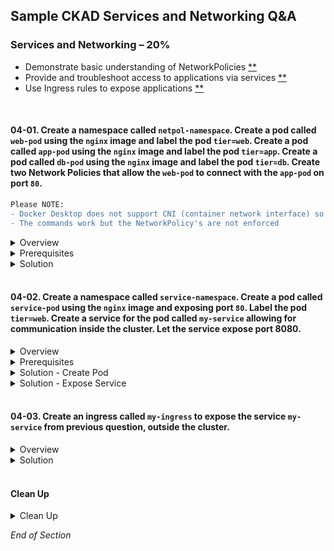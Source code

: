 ## Sample CKAD Services and Networking Q&A

### Services and Networking – 20%

- Demonstrate basic understanding of NetworkPolicies [\*\*](https://github.com/jamesbuckett/ckad-questions/blob/main/04-ckad-services-networking.md#04-01-create-a-namespace-called-netpol-namespace-create-a-pod-called-web-pod-using-the-nginx-image-and-exposing-port-80-label-the-pod-tierweb-create-a-pod-called-app-pod-using-the-nginx-image-and-exposing-port-80-label-the-pod-tierapp-create-a-pod-called-db-pod-using-the-nginx-image-and-exposing-port-80-label-the-pod-tierdb-create-a-network-policy-called-my-netpol-that-allows-the-web-pod-to-only-egress-to-app-pod-on-port-80-in-turn-only-allow-app-pod-to-egress-to-db-pod-on-port-80)
- Provide and troubleshoot access to applications via services [\*\*](https://github.com/jamesbuckett/ckad-questions/blob/main/04-ckad-services-networking.md#04-02-create-a-namespace-called-service-namespace-create-a-pod-called-service-pod-using-the-nginx-image-and-exposing-port-80-label-the-pod-tierweb-create-a-service-for-the-pod-called-my-service-allowing-for-communication-inside-the-cluster-let-the-service-expose-port-8080)
- Use Ingress rules to expose applications [\*\*](https://github.com/jamesbuckett/ckad-questions/blob/main/04-ckad-services-networking.md#04-03-create-an-ingress-called-my-ingress-to-expose-the-service-my-service-outside-the-cluster)
<br />

#### 04-01. Create a namespace called `netpol-namespace`. Create a pod called `web-pod` using the `nginx` image and label the pod `tier=web`. Create a pod called `app-pod` using the `nginx` image and label the pod `tier=app`. Create a pod called `db-pod` using the `nginx` image and label the pod `tier=db`. Create two Network Policies that allow the `web-pod` to connect with the `app-pod` on port `80`.

```diff
Please NOTE:
- Docker Desktop does not support CNI (container network interface) so the NetworkPolicy's define are ignored.
- The commands work but the NetworkPolicy's are not enforced
```

<details class="faq box"><summary>Overview</summary>
<p>

![05-netpol](https://user-images.githubusercontent.com/18049790/140638229-62871b17-bc71-4e51-a71c-4c75c178a78f.jpg)

I use the notepad to sketch out the ingress and egress before starting

Rules
- `tier: web` > `tier: app` on port 80

Use this link to visually solve the problem:
* [Network Policy Editor](https://editor.cilium.io/)

Use this link for common network policy recipes:
* [Kubernetes Network Policy Recipes](https://github.com/ahmetb/kubernetes-network-policy-recipes)

</p>
</details>


<details class="faq box"><summary>Prerequisites</summary>
<p>

For clarity in the solution steps below i use images that return: 
* web-pod 
  * web-pod !!!
  * web-pod !!!
  * web-pod !!!
* app-pod
  * app-pod !!!
  * app-pod !!!
  * app-pod !!!
* db-pod
  * db-pod !!!
  * db-pod !!!
  * db-pod !!!

```bash
mkdir ~/ckad/
clear
# Create all the required resources
kubectl create namespace netpol-namespace
kubectl config set-context --current --namespace=netpol-namespace

# tier: web
kubectl run web-pod --image=docker.io/jamesbuckett/web:latest --port=80  --labels="tier=web"

# tier: app
kubectl run app-pod --image=docker.io/jamesbuckett/app:latest --port=80 --labels="tier=app"

# tier: db
kubectl run db-pod --image=docker.io/jamesbuckett/db:latest --port=80 --labels="tier=db"

clear
kubectl get all
kubectl get pod -L tier
```

```bash
clear
# Get the IP address of pods
kubectl get pods -o wide
```

```bash
# Inside the web-pod try to curl to app and db pods
kubectl exec --stdin --tty web-pod -- /bin/bash

#curl <app-pod-ip>
#curl <db-pod-ip>
```

</p>
</details>

<details class="faq box"><summary>Solution</summary>
<p>

kubernetes.io bookmark: [The NetworkPolicy resource](https://kubernetes.io/docs/concepts/services-networking/network-policies/#networkpolicy-resource)

Deny All Traffic in Namespace from [here](https://github.com/ahmetb/kubernetes-network-policy-recipes).

```bash
cat << EOF | kubectl apply -f -
kind: NetworkPolicy
apiVersion: networking.k8s.io/v1
metadata:
  name: default-deny-all
  namespace: netpol-namespace
spec:
  podSelector: {}
  ingress: []
EOF
  ```

```bash
mkdir -p ~/ckad/
vi ~/ckad/04-01-netpol.yml
```

```yaml
apiVersion: networking.k8s.io/v1
kind: NetworkPolicy
metadata:
  name: web-policy  #👈👈👈 Change
  namespace: netpol-namespace
spec:
  podSelector:
    matchLabels:
      tier: web #👈👈👈 Change - Which pod does this Network Policy Apply to i.e. any pod with label tier=web
  egress:
    - to:
        - podSelector:
            matchLabels:
              tier: app #👈👈👈 Egress - Traffic to pod with label tier=app
      ports:
        - port: 80
---
apiVersion: networking.k8s.io/v1
kind: NetworkPolicy
metadata:
  name: app-policy #👈👈👈 Change  
  namespace: netpol-namespace
spec:
  podSelector:
    matchLabels:
      tier: app #👈👈👈 Change - Which pod does this Network Policy Apply to i.e. any pod with label tier=app
  ingress:
    - from:
        - podSelector:
            matchLabels:
              tier: web #👈👈👈 Ingress - Traffic from pod with label tier=web
      ports:
        - port: 80
```

```bash
kubectl apply -f ~/ckad/04-01-netpol.yml
```

```bash
clear
# Get the IP address of pods
kubectl get pods -o wide
```

```bash
# Inside the web-pod try to curl to app and db pods
kubectl exec --stdin --tty web-pod -- /bin/bash

#curl <app-pod-ip>
#curl <db-pod-ip>
```

Output: This output is from Digital Ocean where the Network Policies are enforced.

```console
[root@digital-ocean-droplet ~ (do-sgp1-digital-ocean-cluster:netpol-namespace)]# kubectl get pods -o wide
NAME      READY   STATUS    RESTARTS   AGE     IP             NODE                       NOMINATED NODE   READINESS GATES
app-pod   1/1     Running   0          57s     10.244.1.197   digital-ocean-pool-uch0o   <none>           <none>
db-pod    1/1     Running   0          2m13s   10.244.3.11    digital-ocean-pool-uch0j   <none>           <none>
web-pod   1/1     Running   0          2m13s   10.244.3.3     digital-ocean-pool-uch0j   <none>           <none>

[root@digital-ocean-droplet ~ (do-sgp1-digital-ocean-cluster:netpol-namespace)]# kubectl exec --stdin --tty web-pod -- /bin/bash
root@web-pod:/# curl 10.244.1.197
app-pod !!!
app-pod !!!
app-pod !!!
root@web-pod:/# curl 10.244.3.11
db-pod !!!
db-pod !!!
db-pod !!!
root@web-pod:/# curl 10.244.3.3
web-pod !!!
web-pod !!!
web-pod !!!
---------------------------------- #👈👈👈 Network Policy Applied
root@web-pod:/# curl 10.244.3.3
web-pod !!!
web-pod !!!
web-pod !!!
root@web-pod:/# curl 10.244.3.11 #👈👈👈 Cannot curl db-pod
^C
root@web-pod:/# curl 10.244.1.197 #👈👈👈 Can curl app-pod
app-pod !!!
app-pod !!!
app-pod !!!
```

</p>
</details>
<br />

#### 04-02. Create a namespace called `service-namespace`. Create a pod called `service-pod` using the `nginx` image and exposing port `80`. Label the pod `tier=web`. Create a service for the pod called `my-service` allowing for communication inside the cluster. Let the service expose port 8080.

<details class="faq box"><summary>Overview</summary>
<p>

![05-network-svc](https://user-images.githubusercontent.com/18049790/140637642-5ef46de4-4867-41a6-ba44-6333cd9441af.jpg)

</p>
</details>

<details class="faq box"><summary>Prerequisites</summary>
<p>

```bash
mkdir -p ~/ckad/
clear
kubectl create namespace service-namespace
kubectl config set-context --current --namespace=service-namespace
```

</p>
</details>

<details class="faq box"><summary>Solution - Create Pod</summary>
<p>

##### Help Examples

```bash
clear
kubectl run -h | more
```

Output:

```console
Examples:
  # Start a nginx pod
  kubectl run nginx --image=nginx

  # Start a hazelcast pod and let the container expose port 5701
  kubectl run hazelcast --image=hazelcast/hazelcast --port=5701 👈👈👈 This example matches most closely to the question: exposing port `80`

  # Start a hazelcast pod and set environment variables "DNS_DOMAIN=cluster" and "POD_NAMESPACE=default" in the container
  kubectl run hazelcast --image=hazelcast/hazelcast --env="DNS_DOMAIN=cluster" --env="POD_NAMESPACE=default"

  # Start a hazelcast pod and set labels "app=hazelcast" and "env=prod" in the container
  kubectl run hazelcast --image=hazelcast/hazelcast --labels="app=hazelcast,env=prod" 👈👈👈 This example matches most closely to the question: Label the pod `tier=web`

  # Dry run; print the corresponding API objects without creating them
  kubectl run nginx --image=nginx --dry-run=client

  # Start a nginx pod, but overload the spec with a partial set of values parsed from JSON
  kubectl run nginx --image=nginx --overrides='{ "apiVersion": "v1", "spec": { ... } }'

  # Start a busybox pod and keep it in the foreground, don't restart it if it exits
  kubectl run -i -t busybox --image=busybox --restart=Never

  # Start the nginx pod using the default command, but use custom arguments (arg1 .. argN) for that command
  kubectl run nginx --image=nginx -- <arg1> <arg2> ... <argN>

  # Start the nginx pod using a different command and custom arguments
  kubectl run nginx --image=nginx --command -- <cmd> <arg1> ... <argN>
```

##### Solution

```bash
clear
kubectl run service-pod --image=nginx --port=80  --labels="tier=web"
kubectl get all
```

</p>
</details>

<details class="faq box"><summary>Solution - Expose Service</summary>
<p>

##### Help Examples

```bash
clear
kubectl expose -h | more
```

Output:

```console
Examples:
  # Create a service for a replicated nginx, which serves on port 80 and connects to the containers on port 8000
  kubectl expose rc nginx --port=80 --target-port=8000

  # Create a service for a replication controller identified by type and name specified in "nginx-controller.yaml",
which serves on port 80 and connects to the containers on port 8000
  kubectl expose -f nginx-controller.yaml --port=80 --target-port=8000

  # Create a service for a pod valid-pod, which serves on port 444 with the name "frontend"
  kubectl expose pod valid-pod --port=444 --name=frontend  👈👈👈 This example matches most closely to the question: pod called `my-service`

  # Create a second service based on the above service, exposing the container port 8443 as port 443 with the name
"nginx-https"
  kubectl expose service nginx --port=443 --target-port=8443 --name=nginx-https

  # Create a service for a replicated streaming application on port 4100 balancing UDP traffic and named 'video-stream'.
  kubectl expose rc streamer --port=4100 --protocol=UDP --name=video-stream

  # Create a service for a replicated nginx using replica set, which serves on port 80 and connects to the containers on
port 8000
  kubectl expose rs nginx --port=80 --target-port=8000 👈👈👈 This example matches most closely to the question: service expose port 8080

  # Create a service for an nginx deployment, which serves on port 80 and connects to the containers on port 8000
  kubectl expose deployment nginx --port=80 --target-port=8000
```

##### Solution

```bash
clear
kubectl expose pod service-pod --port=8080 --target-port=80 --name=my-service
clear
kubectl get pod -o wide
kubectl get service
kubectl get ep
```

</p>
</details>
<br />

#### 04-03. Create an ingress called `my-ingress` to expose the service `my-service` from previous question, outside the cluster.

<details class="faq box"><summary>Overview</summary>
<p>

![05-network-ing](https://user-images.githubusercontent.com/18049790/140637548-d1a9ced9-7c66-406c-86d3-1a7001de2e75.jpg)

</p>
</details>

<details class="faq box"><summary>Solution</summary>
<p>

##### Solution

kubernetes.io bookmark: [The Ingress resource](https://kubernetes.io/docs/concepts/services-networking/ingress/#the-ingress-resource)

Install the Contour Ingress if you have not already installed it:

```bash
kubectl apply -f https://projectcontour.io/quickstart/contour.yaml
```

```bash
mkdir -p ~/ckad/
vi ~/ckad/04-03-ing.yml
```

```yaml
apiVersion: networking.k8s.io/v1
kind: Ingress
metadata:
  name: my-ingress #👈👈👈 Change: `my-ingress`
  annotations:
    nginx.ingress.kubernetes.io/rewrite-target: /
spec:
  rules:
  - http:
      paths:
      - path: / #👈👈👈 Change
        pathType: Prefix
        backend:
          service:
            name: my-service #👈👈👈 Change: `my-service`
            port:
              number: 8080 #👈👈👈 Change: --port=8080
```

```bash
clear
kubectl apply -f ~/ckad/04-03-ing.yml

# Describe the ingress
# This must be present to continue: Address: localhost
# If not shutdown Docker Desktop and reboot Windows 10
kubectl describe ingress my-ingress
```

Output:

```console
Name:             my-ingress
Namespace:        service-namespace
Address:          localhost #👈👈👈 This must be present for the solution to work
Default backend:  default-http-backend:80 (<error: endpoints "default-http-backend" not found>)
Rules:
  Host        Path  Backends
  ----        ----  --------
  *
              /   my-service:8080 (10.1.1.37:80)
Annotations:  nginx.ingress.kubernetes.io/rewrite-target: /
Events:       <none>
```

```bash
clear
# Verify that the NGINX page is rendering via the Ingress endpoint
# If you have trouble with this reboot
curl localhost
```

Output:

```console
<!DOCTYPE html>
<html>
<head>
<title>Welcome to nginx!</title>
<style>
html { color-scheme: light dark; }
body { width: 35em; margin: 0 auto;
font-family: Tahoma, Verdana, Arial, sans-serif; }
</style>
</head>
<body>
<h1>Welcome to nginx!</h1>
<p>If you see this page, the nginx web server is successfully installed and
working. Further configuration is required.</p>

<p>For online documentation and support please refer to
<a href="http://nginx.org/">nginx.org</a>.<br/>
Commercial support is available at
<a href="http://nginx.com/">nginx.com</a>.</p>

<p><em>Thank you for using nginx.</em></p>
</body>
</html>
```

</p>
</details>
<br />

#### Clean Up

<details class="faq box"><summary>Clean Up</summary> 
<p>

```bash
yes | rm -R ~/ckad/
kubectl delete ns service-namespace --force
kubectl delete ns netpol-namespace --force
```

</p>
</details>

_End of Section_

